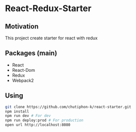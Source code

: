 # React-Redux-Starter

## Motivation
This project create starter for react with redux

## Packages (main)
- React
- React-Dom
- Redux
- Webpack2

## Using
```bash
git clone https://github.com/chutiphon-k/react-starter.git
npm install
npm run dev # For dev
npm run deploy:prod # For production
open url http://localhost:8080
```